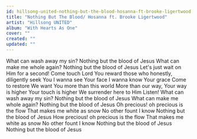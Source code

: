 ```yaml
---
id: hillsong-united-nothing-but-the-blood-hosanna-ft-brooke-ligertwood
title: "Nothing But The Blood/ Hosanna ft. Brooke Ligertwood"
artist: "Hillsong UNITED"
album: "With Hearts As One"
cover: ""
created: ""
updated: ""
---
```


What can wash away my sin?
Nothing but the blood of Jesus
What can make me whole again?
Nothing but the blood of Jesus
Let's just wait on Him for a second!
Come touch Lord
You reward those who honestly, diligently seek You
I wanna see Your face
I wanna know Your grace
Come to restore
We want You more than this world
More than our way, Your way is higher
Your touch is higher
We surrender here to Him
Listen!
What can wash away my sin?
Nothing but the blood of Jesus
What can make me whole again?
Nothing but the blood of Jesus
Oh precious! oh precious is the flow
That makes me white as snow
No other fount I know
Nothing but the blood of Jesus
How precious! oh precious is the flow
That makes me white as snow
No other fount I know
Nothing but the blood of Jesus
Nothing but the blood of Jesus